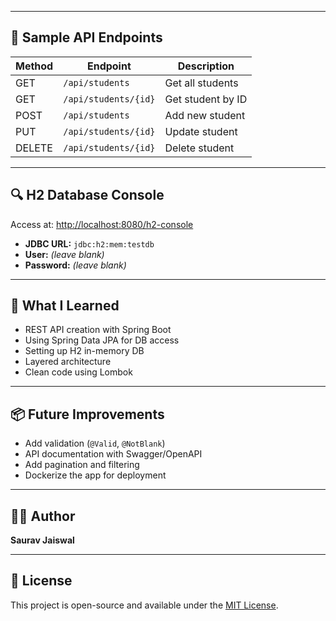 
---

## 📄 Sample API Endpoints

| Method | Endpoint              | Description         |
|--------|-----------------------|---------------------|
| GET    | `/api/students`       | Get all students    |
| GET    | `/api/students/{id}`  | Get student by ID   |
| POST   | `/api/students`       | Add new student     |
| PUT    | `/api/students/{id}`  | Update student      |
| DELETE | `/api/students/{id}`  | Delete student      |

---

## 🔍 H2 Database Console
Access at: [http://localhost:8080/h2-console](http://localhost:8080/h2-console)

- **JDBC URL:** `jdbc:h2:mem:testdb`  
- **User:** _(leave blank)_ 
- **Password:** _(leave blank)_

---


## 🧠 What I Learned

- REST API creation with Spring Boot
- Using Spring Data JPA for DB access
- Setting up H2 in-memory DB
- Layered architecture
- Clean code using Lombok

---

## 📦 Future Improvements

- Add validation (`@Valid`, `@NotBlank`)
- API documentation with Swagger/OpenAPI
- Add pagination and filtering
- Dockerize the app for deployment

---

## 🧑‍💻 Author

**Saurav Jaiswal**

---

## 📢 License

This project is open-source and available under the [MIT License](LICENSE).
